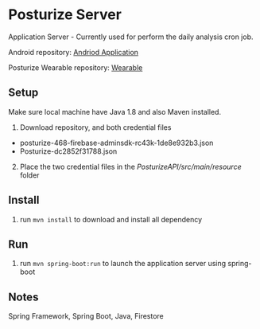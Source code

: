 # Posturize Server
Application Server - Currently used for perform the daily analysis cron job.

Android repository: [Andriod Application](https://github.com/mattmontero/Posturize)

Posturize Wearable repository: [Wearable](https://github.com/j0nst3r/PosturizeWearable)
## Setup
Make sure local machine have Java 1.8 and also Maven installed.
1. Download repository, and both credential files
  - posturize-468-firebase-adminsdk-rc43k-1de8e932b3.json
  - Posturize-dc2852f31788.json
2. Place the two credential files in the *PosturizeAPI/src/main/resource* folder

## Install
1. run `mvn install` to download and install all dependency

## Run
1. run `mvn spring-boot:run` to launch the application server using spring-boot

## Notes
Spring Framework, Spring Boot, Java, Firestore
